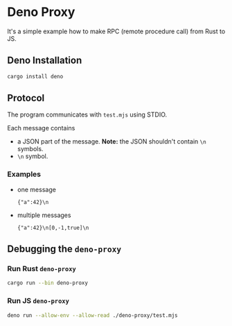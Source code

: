 # Deno Proxy

It's a simple example how to make RPC (remote procedure call) from Rust to JS.

## Deno Installation

```sh
cargo install deno
```

## Protocol

The program communicates with `test.mjs` using STDIO.

Each message contains 

- a JSON part of the message. **Note:** the JSON shouldn't contain `\n` symbols.
- `\n` symbol.

### Examples

- one message 
  ```
  {"a":42}\n
  ```
- multiple messages
  ```
  {"a":42}\n[0,-1,true]\n
  ```

## Debugging the `deno-proxy`

### Run Rust `deno-proxy`

```sh
cargo run --bin deno-proxy
```

### Run JS `deno-proxy`

```sh
deno run --allow-env --allow-read ./deno-proxy/test.mjs
```
